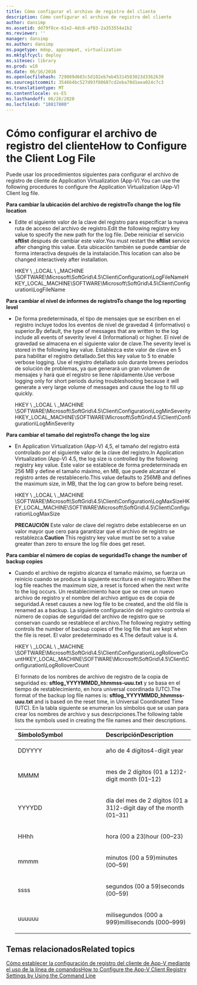 ```yaml
---
title: Cómo configurar el archivo de registro del cliente
description: Cómo configurar el archivo de registro del cliente
author: dansimp
ms.assetid: dd79f8ce-61e2-4dc8-af03-2a353554a1b2
ms.reviewer: ''
manager: dansimp
ms.author: dansimp
ms.pagetype: mdop, appcompat, virtualization
ms.mktglfcycl: deploy
ms.sitesec: library
ms.prod: w10
ms.date: 06/16/2016
ms.openlocfilehash: 729089d683c5d102eb7eb45314583023d3362639
ms.sourcegitcommit: 354664bc527d93f80687cd2eba70d1eea024c7c3
ms.translationtype: MT
ms.contentlocale: es-ES
ms.lasthandoff: 06/26/2020
ms.locfileid: "10817800"
---
```

# <span data-ttu-id="07758-103">Cómo configurar el archivo de registro del cliente</span><span class="sxs-lookup"><span data-stu-id="07758-103">How to Configure the Client Log File</span></span>


<span data-ttu-id="07758-104">Puede usar los procedimientos siguientes para configurar el archivo de registro de cliente de Application Virtualization (App-V).</span><span class="sxs-lookup"><span data-stu-id="07758-104">You can use the following procedures to configure the Application Virtualization (App-V) Client log file.</span></span>

**<span data-ttu-id="07758-105">Para cambiar la ubicación del archivo de registro</span><span class="sxs-lookup"><span data-stu-id="07758-105">To change the log file location</span></span>**

-   <span data-ttu-id="07758-106">Edite el siguiente valor de la clave del registro para especificar la nueva ruta de acceso del archivo de registro.</span><span class="sxs-lookup"><span data-stu-id="07758-106">Edit the following registry key value to specify the new path for the log file.</span></span> <span data-ttu-id="07758-107">Debe reiniciar el servicio **sftlist** después de cambiar este valor.</span><span class="sxs-lookup"><span data-stu-id="07758-107">You must restart the **sftlist** service after changing this value.</span></span> <span data-ttu-id="07758-108">Esta ubicación también se puede cambiar de forma interactiva después de la instalación.</span><span class="sxs-lookup"><span data-stu-id="07758-108">This location can also be changed interactively after installation.</span></span>

    <span data-ttu-id="07758-109">HKEY \ _LOCAL \ _MACHINE \\SOFTWARE\\Microsoft\\SoftGrid\\4.5\\Client\\Configuration\\LogFileName</span><span class="sxs-lookup"><span data-stu-id="07758-109">HKEY\_LOCAL\_MACHINE\\SOFTWARE\\Microsoft\\SoftGrid\\4.5\\Client\\Configuration\\LogFileName</span></span>

**<span data-ttu-id="07758-110">Para cambiar el nivel de informes de registro</span><span class="sxs-lookup"><span data-stu-id="07758-110">To change the log reporting level</span></span>**

-   <span data-ttu-id="07758-111">De forma predeterminada, el tipo de mensajes que se escriben en el registro incluye todos los eventos de nivel de gravedad 4 (informativo) o superior.</span><span class="sxs-lookup"><span data-stu-id="07758-111">By default, the type of messages that are written to the log include all events of severity level 4 (Informational) or higher.</span></span> <span data-ttu-id="07758-112">El nivel de gravedad se almacena en el siguiente valor de clave.</span><span class="sxs-lookup"><span data-stu-id="07758-112">The severity level is stored in the following key value.</span></span> <span data-ttu-id="07758-113">Establezca este valor de clave en 5 para habilitar el registro detallado.</span><span class="sxs-lookup"><span data-stu-id="07758-113">Set this key value to 5 to enable verbose logging.</span></span> <span data-ttu-id="07758-114">Use el registro detallado solo durante breves períodos de solución de problemas, ya que generará un gran volumen de mensajes y hará que el registro se llene rápidamente.</span><span class="sxs-lookup"><span data-stu-id="07758-114">Use verbose logging only for short periods during troubleshooting because it will generate a very large volume of messages and cause the log to fill up quickly.</span></span>

    <span data-ttu-id="07758-115">HKEY \ _LOCAL \ _MACHINE \\SOFTWARE\\Microsoft\\SoftGrid\\4.5\\Client\\Configuration\\LogMinSeverity</span><span class="sxs-lookup"><span data-stu-id="07758-115">HKEY\_LOCAL\_MACHINE\\SOFTWARE\\Microsoft\\SoftGrid\\4.5\\Client\\Configuration\\LogMinSeverity</span></span>

**<span data-ttu-id="07758-116">Para cambiar el tamaño del registro</span><span class="sxs-lookup"><span data-stu-id="07758-116">To change the log size</span></span>**

-   <span data-ttu-id="07758-117">En Application Virtualization (App-V) 4,5, el tamaño del registro está controlado por el siguiente valor de la clave del registro.</span><span class="sxs-lookup"><span data-stu-id="07758-117">In Application Virtualization (App-V) 4.5, the log size is controlled by the following registry key value.</span></span> <span data-ttu-id="07758-118">Este valor se establece de forma predeterminada en 256 MB y define el tamaño máximo, en MB, que puede alcanzar el registro antes de restablecerlo.</span><span class="sxs-lookup"><span data-stu-id="07758-118">This value defaults to 256MB and defines the maximum size, in MB, that the log can grow to before being reset.</span></span>

    <span data-ttu-id="07758-119">HKEY \ _LOCAL \ _MACHINE \\SOFTWARE\\Microsoft\\SoftGrid\\4.5\\Client\\Configuration\\LogMaxSize</span><span class="sxs-lookup"><span data-stu-id="07758-119">HKEY\_LOCAL\_MACHINE\\SOFTWARE\\Microsoft\\SoftGrid\\4.5\\Client\\Configuration\\LogMaxSize</span></span>

    <span data-ttu-id="07758-120">**PRECAUCIÓN**  Este valor de clave del registro debe establecerse en un valor mayor que cero para garantizar que el archivo de registro se restablezca.</span><span class="sxs-lookup"><span data-stu-id="07758-120">**Caution** This registry key value must be set to a value greater than zero to ensure the log file does get reset.</span></span>

     

**<span data-ttu-id="07758-121">Para cambiar el número de copias de seguridad</span><span class="sxs-lookup"><span data-stu-id="07758-121">To change the number of backup copies</span></span>**

-   <span data-ttu-id="07758-122">Cuando el archivo de registro alcanza el tamaño máximo, se fuerza un reinicio cuando se produce la siguiente escritura en el registro.</span><span class="sxs-lookup"><span data-stu-id="07758-122">When the log file reaches the maximum size, a reset is forced when the next write to the log occurs.</span></span> <span data-ttu-id="07758-123">Un restablecimiento hace que se cree un nuevo archivo de registro y el nombre del archivo antiguo es de copia de seguridad.</span><span class="sxs-lookup"><span data-stu-id="07758-123">A reset causes a new log file to be created, and the old file is renamed as a backup.</span></span> <span data-ttu-id="07758-124">La siguiente configuración del registro controla el número de copias de seguridad del archivo de registro que se conservan cuando se restablece el archivo.</span><span class="sxs-lookup"><span data-stu-id="07758-124">The following registry setting controls the number of backup copies of the log file that are kept when the file is reset.</span></span> <span data-ttu-id="07758-125">El valor predeterminado es 4.</span><span class="sxs-lookup"><span data-stu-id="07758-125">The default value is 4.</span></span>

    <span data-ttu-id="07758-126">HKEY \ _LOCAL \ _MACHINE \\SOFTWARE\\Microsoft\\SoftGrid\\4.5\\Client\\Configuration\\LogRolloverCount</span><span class="sxs-lookup"><span data-stu-id="07758-126">HKEY\_LOCAL\_MACHINE\\SOFTWARE\\Microsoft\\SoftGrid\\4.5\\Client\\Configuration\\LogRolloverCount</span></span>

    <span data-ttu-id="07758-127">El formato de los nombres de archivo de registro de la copia de seguridad es: **sftlog\_YYYYMMDD\_hhmmss-uuu.txt** y se basa en el tiempo de restablecimiento, en hora universal coordinada (UTC).</span><span class="sxs-lookup"><span data-stu-id="07758-127">The format of the backup log file names is: **sftlog\_YYYYMMDD\_hhmmss-uuu.txt** and is based on the reset time, in Universal Coordinated Time (UTC).</span></span> <span data-ttu-id="07758-128">En la tabla siguiente se enumeran los símbolos que se usan para crear los nombres de archivo y sus descripciones.</span><span class="sxs-lookup"><span data-stu-id="07758-128">The following table lists the symbols used in creating the file names and their descriptions.</span></span>

    <table>
    <colgroup>
    <col width="50%" />
    <col width="50%" />
    </colgroup>
    <thead>
    <tr class="header">
    <th align="left"><span data-ttu-id="07758-129">Símbolo</span><span class="sxs-lookup"><span data-stu-id="07758-129">Symbol</span></span></th>
    <th align="left"><span data-ttu-id="07758-130">Descripción</span><span class="sxs-lookup"><span data-stu-id="07758-130">Description</span></span></th>
    </tr>
    </thead>
    <tbody>
    <tr class="odd">
    <td align="left"><p><span data-ttu-id="07758-131">DD</span><span class="sxs-lookup"><span data-stu-id="07758-131">YYYY</span></span></p></td>
    <td align="left"><p><span data-ttu-id="07758-132">año de 4 dígitos</span><span class="sxs-lookup"><span data-stu-id="07758-132">4-digit year</span></span></p></td>
    </tr>
    <tr class="even">
    <td align="left"><p><span data-ttu-id="07758-133">MM</span><span class="sxs-lookup"><span data-stu-id="07758-133">MM</span></span></p></td>
    <td align="left"><p><span data-ttu-id="07758-134">mes de 2 dígitos (01 a 12)</span><span class="sxs-lookup"><span data-stu-id="07758-134">2-digit month (01–12)</span></span></p></td>
    </tr>
    <tr class="odd">
    <td align="left"><p><span data-ttu-id="07758-135">YYYY</span><span class="sxs-lookup"><span data-stu-id="07758-135">DD</span></span></p></td>
    <td align="left"><p><span data-ttu-id="07758-136">día del mes de 2 dígitos (01 a 31)</span><span class="sxs-lookup"><span data-stu-id="07758-136">2-digit day of the month (01–31)</span></span></p></td>
    </tr>
    <tr class="even">
    <td align="left"><p><span data-ttu-id="07758-137">HH</span><span class="sxs-lookup"><span data-stu-id="07758-137">hh</span></span></p></td>
    <td align="left"><p><span data-ttu-id="07758-138">hora (00 a 23)</span><span class="sxs-lookup"><span data-stu-id="07758-138">hour (00–23)</span></span></p></td>
    </tr>
    <tr class="odd">
    <td align="left"><p><span data-ttu-id="07758-139">mm</span><span class="sxs-lookup"><span data-stu-id="07758-139">mm</span></span></p></td>
    <td align="left"><p><span data-ttu-id="07758-140">minutos (00 a 59)</span><span class="sxs-lookup"><span data-stu-id="07758-140">minutes (00–59)</span></span></p></td>
    </tr>
    <tr class="even">
    <td align="left"><p><span data-ttu-id="07758-141">ss</span><span class="sxs-lookup"><span data-stu-id="07758-141">ss</span></span></p></td>
    <td align="left"><p><span data-ttu-id="07758-142">segundos (00 a 59)</span><span class="sxs-lookup"><span data-stu-id="07758-142">seconds (00–59)</span></span></p></td>
    </tr>
    <tr class="odd">
    <td align="left"><p><span data-ttu-id="07758-143">uuu</span><span class="sxs-lookup"><span data-stu-id="07758-143">uuu</span></span></p></td>
    <td align="left"><p><span data-ttu-id="07758-144">milisegundos (000 a 999)</span><span class="sxs-lookup"><span data-stu-id="07758-144">milliseconds (000–999)</span></span></p></td>
    </tr>
    </tbody>
    </table>

     

## <span data-ttu-id="07758-145">Temas relacionados</span><span class="sxs-lookup"><span data-stu-id="07758-145">Related topics</span></span>


[<span data-ttu-id="07758-146">Cómo establecer la configuración de registro del cliente de App-V mediante el uso de la línea de comandos</span><span class="sxs-lookup"><span data-stu-id="07758-146">How to Configure the App-V Client Registry Settings by Using the Command Line</span></span>](how-to-configure-the-app-v-client-registry-settings-by-using-the-command-line.md)

 

 





